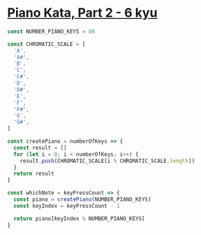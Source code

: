 # [Piano Kata, Part 2 - 6 kyu](https://www.codewars.com/kata/589631d24a7323d18d00016f)

```javascript
const NUMBER_PIANO_KEYS = 88

const CHROMATIC_SCALE = [
  'A',
  'A#',
  'B',
  'C',
  'C#',
  'D',
  'D#',
  'E',
  'F',
  'F#',
  'G',
  'G#',
]

const createPiano = numberOfKeys => {
  const result = []
  for (let i = 0; i < numberOfKeys; i++) {
    result.push(CHROMATIC_SCALE[i % CHROMATIC_SCALE.length])
  }
  return result
}

const whichNote = keyPressCount => {
  const piano = createPiano(NUMBER_PIANO_KEYS)
  const keyIndex = keyPressCount - 1

  return piano[keyIndex % NUMBER_PIANO_KEYS]
}
```
